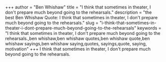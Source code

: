 +++
author = "Ben Whishaw"
title = "I think that sometimes in theater, I don't prepare much beyond going to the rehearsals."
description = "the best Ben Whishaw Quote: I think that sometimes in theater, I don't prepare much beyond going to the rehearsals."
slug = "i-think-that-sometimes-in-theater-i-dont-prepare-much-beyond-going-to-the-rehearsals"
keywords = "I think that sometimes in theater, I don't prepare much beyond going to the rehearsals.,ben whishaw,ben whishaw quotes,ben whishaw quote,ben whishaw sayings,ben whishaw saying,quotes, sayings,quote, saying, motivation"
+++
I think that sometimes in theater, I don't prepare much beyond going to the rehearsals.
